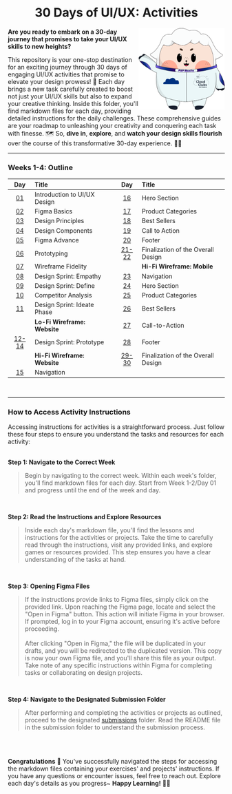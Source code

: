 **<h1 align="center">30 Days of UI/UX: Activities</h1>**

<img align="right" width="200px" src="../assets/alf/alf-smile-waving.png">

**Are you ready to embark on a 30-day journey that promises to take your UI/UX skills to new heights?**

This repository is your one-stop destination for an exciting journey through 30 days of engaging UI/UX activities that promise to elevate your design prowess! 🚀 Each day brings a new task carefully created to boost not just your UI/UX skills but also to expand your creative thinking. Inside this folder, you'll find markdown files for each day, providing detailed instructions for the daily challenges. These comprehensive guides are your roadmap to unleashing your creativity and conquering each task with finesse. 🗺️ So, **dive in**, **explore**, and **watch your design skills flourish** over the course of this transformative 30-day experience. 🎨✨ 
<hr>

**<h3>Weeks 1-4: Outline</h3>**

| Day | Title | | Day | Title |
| :---: | :--- | :---: | :---: | :--- |
| <a href="week-1-2/day01.md" target="_blank">01</a> | Introduction to UI/UX Design | | <a href="week-3/day16.md" target="_blank">16</a> | Hero Section
| <a href="week-1-2/day02.md" target="_blank">02</a> | Figma Basics | | <a href="week-3/day17.md" target="_blank">17</a> | Product Categories 
| <a href="week-1-2/day03.md" target="_blank">03</a> | Design Principles  | | <a href="week-3/day18.md" target="_blank">18</a> | Best Sellers
| <a href="week-1-2/day04.md" target="_blank">04</a> | Design Components | | <a href="week-3/day19.md" target="_blank">19</a> | Call to Action 
| <a href="week-1-2/day05.md" target="_blank">05</a> | Figma Advance | | <a href="week-3/day20.md" target="_blank">20</a> | Footer
| <a href="week-1-2/day06.md" target="_blank">06</a> | Prototyping | | <a href="week-3/day21-22.md" target="_blank">21-22</a> | Finalization of the Overall Design
| <a href="week-1-2/day07.md" target="_blank">07</a> | Wireframe Fidelity | | | **Hi-Fi Wireframe: Mobile**
| <a href="week-1-2/day08.md" target="_blank">08</a> | Design Sprint: Empathy | | <a href="week-4/day23.md" target="_blank">23</a> | Navigation
| <a href="week-1-2/day09.md" target="_blank">09</a> | Design Sprint: Define | | <a href="week-4/day24.md" target="_blank">24</a> | Hero Section
| <a href="week-1-2/day10.md" target="_blank">10</a> | Competitor Analysis | | <a href="week-4/day25.md" target="_blank">25</a> | Product Categories
| <a href="week-1-2/day11.md" target="_blank">11</a> | Design Sprint: Ideate Phase | | <a href="week-4/day26.md" target="_blank">26</a> | Best Sellers
| | **Lo-Fi Wireframe: Website** | | <a href="week-4/day27.md" target="_blank">27</a> | Call-to-Action
| <a href="week-1-2/day12-14.md" target="_blank">12-14</a> | Design Sprint: Prototype | | <a href="week-4/day28.md" target="_blank">28</a> | Footer
| | **Hi-Fi Wireframe: Website** | | <a href="week-4/day29-30.md" target="_blank">29-30</a> | Finalization of the Overall Design 
| <a href="week-3/day15.md" target="_blank">15</a> | Navigation | |  | 

<br>
<hr>

**<h3>How to Access Activity Instructions</h3>**

Accessing instructions for activities is a straightforward process. Just follow these four steps to ensure you understand the tasks and resources for each activity:<br><br>

**Step 1: Navigate to the Correct Week**<br>
> Begin by navigating to the correct week. Within each week's folder, you'll find markdown files for each day. Start from Week 1-2/Day 01 and progress until the end of the week and day.

<br>

**Step 2: Read the Instructions and Explore Resources**<br>
> Inside each day's markdown file, you'll find the lessons and instructions for the activities or projects. Take the time to carefully read through the instructions, visit any provided links, and explore games or resources provided. This step ensures you have a clear understanding of the tasks at hand.

<br>

**Step 3: Opening Figma Files**<br>
> If the instructions provide links to Figma files, simply click on the provided link. Upon reaching the Figma page, locate and select the "Open in Figma" button. This action will initiate Figma in your browser. If prompted, log in to your Figma account, ensuring it's active before proceeding.<br><br>After clicking "Open in Figma," the file will be duplicated in your drafts, and you will be redirected to the duplicated version. This copy is now your own Figma file, and you'll share this file as your output. Take note of any specific instructions within Figma for completing tasks or collaborating on design projects. 

<br>

**Step 4: Navigate to the Designated Submission Folder**<br>

> After performing and completing the activities or projects as outlined, proceed to the designated <a href="../submissions/README.md" target="_blank">submissions</a> folder. Read the README file in the submission folder to understand the submission process.

<br><br>

**Congratulations** 🎉 You've successfully navigated the steps for accessing the markdown files containing your exercises' and projects' instructions. If you have any questions or encounter issues, feel free to reach out. Explore each day's details as you progress~ **Happy Learning!** 🚀✨
